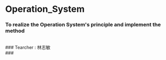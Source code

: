 # Operation_System

### To realize the Operation System's principle and implement the method
<br>
### Tearcher : 林志敏
<br>
### 
